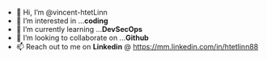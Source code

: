 - 👋 Hi, I’m @vincent-htetLinn
- 👀 I’m interested in ...**coding**
- 🌱 I’m currently learning ...**DevSecOps**
- 💞️ I’m looking to collaborate on ...**Github**
- 📫 Reach out to me on **Linkedin** @ https://mm.linkedin.com/in/htetlinn88

<!---
vincent-htetLinn/vincent-htetLinn is a ✨ special ✨ repository because its `README.md` (this file) appears on your GitHub profile.
You can click the Preview link to take a look at your changes.
--->
